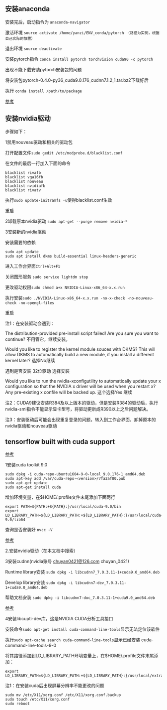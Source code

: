 ## 安装anaconda
安装完后，启动指令为 `anaconda-navigator`

激活环境 `source activate /home/yanzi/ENV_conda/pytorch （路径为实例，根据自己实际的放置）`

退出环境 `source deactivate`

安装pytorch指令 `conda install pytorch torchvision cuda90 -c pytorch`

出现不能下载安装pytorch安装包的问题

将安装包pytorch-0.4.0-py36_cuda9.0.176_cudnn7.1.2_1.tar.bz2下载好后

执行 `conda install /path/to/package`

[参考](https://docs.anaconda.com/anaconda/install/linux)

## 安装nvidia驱动
步骤如下：

1禁用nouveau驱动和相关的驱动包

打开配置文件`sudo gedit /etc/modprobe.d/blacklist.conf`

在文件的最后一行加入下面的命令
```
blacklist rivafb
blacklist vga16fb
blacklist nouveau
blacklist nvidiafb
blacklist rivatv
```
执行`sudo update-initramfs -u`使得blacklist.conf生效

重启

2卸载原本nvidia驱动
`sudo apt-get --purge remove nvidia-*`

3安装新的nvidia驱动

安装需要的依赖
```
sudo apt update
sudo apt install dkms build-essential linux-headers-generic
```
进入工作台界面`Ctrl+Alt+F1`

关闭图形服务 `sudo service lightdm stop`

更改驱动权限`sudo chmod a+x NVIDIA-Linux-x86_64-x.x.run`

执行安装`sudo ./NVIDIA-Linux-x86_64-x.x.run -no-x-check -no-nouveau-check -no-opengl-files`

重启

注1：在安装驱动会遇到：

The distribution-provided pre-install script failed! Are you sure you want to continue? 不用管它，继续安装。

Would you like to register the kernel module souces with DKMS? This will allow DKMS to automatically build a new module, if you install a different kernel later? 选择No继续

遇到是否安装 32位驱动 选择安装

Would you like to run the nvidia-xconfigutility to automatically update your x configuration so that the NVIDIA x driver will be used when you restart x? Any pre-existing x confile will be backed up. 这个选择Yes 继续

注2：CUDA9建议安装R384及以上版本的驱动，但是安装R384的驱动后，执行nvidia-smi指令不能显示显卡型号，将驱动更新成R390以上之后问题解决。

注3：安装驱动后可能会出现重复登录的问题，转入到工作台界面，卸掉原本的nvidia驱动和nouveau驱动

## tensorflow built with cuda support
[参考](https://www.tensorflow.org/install/install_linux?hl=zh-cn)

1安装cuda toolkit 9.0
```
sudo dpkg -i cuda-repo-ubuntu1604-9-0-local_9.0.176-1_amd64.deb
sudo apt-key add /var/cuda-repo-<version>/7fa2af80.pub
sudo apt-get update
sudo apt-get install cuda
```

增加环境变量，在$HOME/.profile文件末尾添加下面两行
```
export PATH=${PATH:+${PATH}:}/usr/local/cuda-9.0/bin
export LD_LIBRARY_PATH=${LD_LIBRARY_PATH:+${LD_LIBRARY_PATH}:}/usr/local/cuda-9.0/lib64
```
查询是否安装好 `nvcc -V`

[参考](https://developer.nvidia.com/cuda-90-download-archive?target_os=Linux&target_arch=x86_64&target_distro=Ubuntu&target_version=1604&target_type=deblocal)

2.安装nvidia驱动（在本文档中搜索）

3安装cudnn(nvidia账号 chuyan0421@126.com chuyan_0421)

Runtime library安装  `sudo dpkg -i libcudnn7_7.0.3.11-1+cuda9.0_amd64.deb`

Develop library安装  `sudo dpkg -i libcudnn7-dev_7.0.3.11-1+cuda9.0_amd64.deb`

帮助文档安装 `sudo dpkg -i libcudnn7-doc_7.0.3.11-1+cuda9.0_amd64.deb`

[参考](https://docs.nvidia.com/deeplearning/sdk/cudnn-install/index.html#installdriver)

4安装libcupti-dev库，这是NVIDIA CUDA分析工具接口

安装命令`sudo apt-get install cuda-command-line-tools`显示无法定位该软件

执行`sudo apt-cache search cuda-command-line-tools`显示已经安装 cuda-command-line-tools-9-0

将其路径添加到LD_LIBRARY_PATH环境变量上，在$HOME/.profile文件末尾添加：
```
export LD_LIBRARY_PATH=${LD_LIBRARY_PATH:+${LD_LIBRARY_PATH}:}/usr/local/extras/CUPTI/lib64
```

注1：在安装cuda后出现屏幕分辨率不能更改的问题
```
sudo mv /etc/X11/xorg.conf /etc/X11/xorg.conf.backup
sudo touch /etc/X11/xorg.conf
sudo reboot
```
